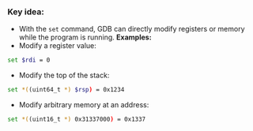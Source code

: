 ### Key idea:
- With the `set` command, GDB can directly modify registers or memory while the program is running.
**Examples:**
 - Modify a register value:
```bash
set $rdi = 0
```
- Modify the top of the stack:
```bash
set *((uint64_t *) $rsp) = 0x1234
```
- Modify arbitrary memory at an address:
```bash
set *((uint16_t *) 0x31337000) = 0x1337
```
